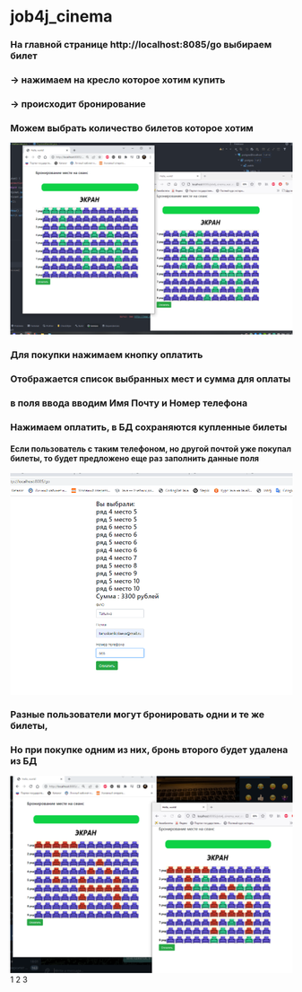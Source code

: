 # job4j_cinema
### На главной странице http://localhost:8085/go выбираем билет 
### -> нажимаем на кресло которое хотим купить 
### -> происходит бронирование

### Можем выбрать количество билетов которое хотим

![img.png](img.png)
### Для покупки нажимаем кнопку оплатить
### Отображается список выбранных мест и сумма для оплаты
### в поля ввода вводим Имя Почту и Номер телефона
### Нажимаем оплатить, в БД сохраняются купленные билеты
#### Если пользователь с таким телефоном, но другой почтой уже покупал билеты, то будет предложено еще раз заполнить данные поля

![img_2.png](img_2.png)
### Разные пользователи могут бронировать одни и те же билеты, 
### Но при покупке одним из них, бронь второго будет удалена из БД 

![img_1.png](img_1.png)
1
2
3